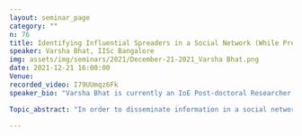 ```yaml
---
layout: seminar_page
category: ""
n: 76
title: Identifying Influential Spreaders in a Social Network (While Preserving Privacy)
speaker: Varsha Bhat, IISc Bangalore
img: assets/img/seminars/2021/December-21-2021_Varsha Bhat.png
date: 2021-12-21 16:00:00 
Venue: 
recorded_video: I79UUmqz6Fk
speaker_bio: "Varsha Bhat is currently an IoE Post-doctoral Researcher at CSA working with professor Arpita Patra. She completed her PhD from Indian Institute of Technology Ropar, under the guidance of Dr. Sudarshan Iyengar. Her PhD thesis was focused on the use of secure multiparty computation (MPC) to design secure variants of popularly used social network analysis algorithms. In general, her research interests include MPC, social network analysis and graph theory."

Topic_abstract: "In order to disseminate information in a social network, it is important to first identify the influential spreaders in the network. Using them as the seed spreaders, the aim is to ensure that the information is cascaded throughout the network. The traditional approach to identifying influential nodes is to determine the top-r ranked nodes in accordance with various ranking methods such as PageRank, k-Shell decomposition, ClusterRank and VoteRank. In the current work, we study the problem of ranking the nodes when the underlying graph is distributedly held by a set of individuals, who consider their share of the data as private information. In particular, we design efficient secure multiparty computation (MPC) protocols for k-Shell decomposition, PageRank and VoteRank. For improved efficiency, we employ the oblivious RAM construct in conjunction with efficient data-oblivious graph data structures. We are the first to propose a secure variant of the VoteRank algorithm. We prove that the proposed protocols are asymptotically more efficient and have lower runtime in practice than the previous best known MPC protocols for computing k-Shell decomposition and PageRank centrality scores."

---
```


